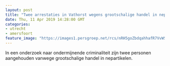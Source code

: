 ```yaml
---
layout: post
title: "Twee arrestaties in Vathorst wegens grootschalige handel in nepartikelen"
date: Thu, 11 Apr 2019 14:28:00 GMT
categories: 
- utrecht 
- amersfoort 
feature_image: "https://images1.persgroep.net/rcs/nRH5goZbdqahhafR7VvWS81W4P4/diocontent/77750615/_fitwidth/400/?appId=21791a8992982cd8da851550a453bd7f&quality=0.7"
---
```


In een onderzoek naar ondermijnende criminaliteit zijn twee personen aangehouden vanwege grootschalige handel in nepartikelen.
